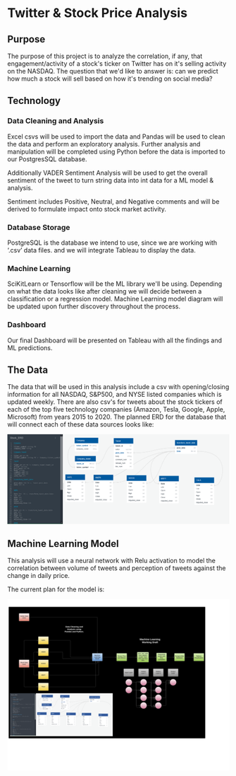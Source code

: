 # Twitter & Stock Price Analysis  

## Purpose 

The purpose of this project is to analyze the correlation, if any, that engagement/activity of a stock's ticker on Twitter has on it's selling activity on the NASDAQ. The question that we'd like to answer is: can we predict how much a stock will sell based on how it's trending on social media? 

## Technology 

  ### Data Cleaning and Analysis
  Excel csvs will be used to import the data and Pandas will be used to clean the data and perform an exploratory analysis. Further analysis and manipulation will be completed using Python before the data is imported to our PostgresSQL database. 


  Additionally VADER Sentiment Analysis will be used to get the overall sentiment of the tweet to turn string data into int data for a ML model & analysis.
  
  Sentiment includes Positive, Neutral, and Negative comments and will be derived to formulate impact onto stock market activity.


  ### Database Storage
  PostgreSQL is the database we intend to use, since we are working with ‘.csv’ data files. and we will integrate Tableau to display the data.


  ### Machine Learning
  SciKitLearn or Tensorflow will be the ML library we'll be using. Depending on what the data looks like after cleaning we will decide between a classification or a regression model. Machine Learning model diagram will be updated upon further discovery throughout the process.


  ### Dashboard
  Our final Dashboard will be presented on Tableau with all the findings and ML predictions.

## The Data 

The data that will be used in this analysis include a csv with opening/closing information for all NASDAQ, S&P500, and NYSE listed companies which is updated weekly. There are also csv's for tweets about the stock tickers of each of the top five technology companies (Amazon, Tesla, Google, Apple, Microsoft) from years 2015 to 2020. The planned ERD for the database that will connect each of these data sources looks like: 

![rough_stock_erd.png](Deliverable_1/ERD_v.1/rough_stock_erd.PNG)

## Machine Learning Model 

This analysis will use a neural network with Relu activation to model the correlation between volume of tweets and perception of tweets against the change in daily price. 

The current plan for the model is: 

![MM_Model.png](Deliverable_1/MM_Model.png)
